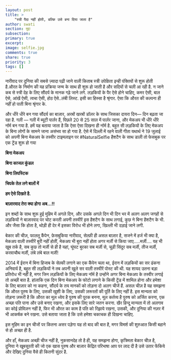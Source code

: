 ```yaml
---
layout: post
title: >
    "स्त्री पैदा नहीं होती, बल्कि उसे बना दिया जाता है"
author: swati
section: मुद्दा
subsection:
primary: true
excerpt:
image: selfie.jpg
comments: true
share: true
priority: 3
tags: []
---
```


नारीवाद पर दुनिया की सबसे ज़्यादा पढ़ी जाने वाली किताब स्त्री उपेक्षिता इन्ही पंक्तियों से शुरू होती है.औरत के निर्माण की यह प्रक्रिया जन्म के साथ ही शुरू हो जाती है और सदियों से चली आ रही है. न जाने कब से स्त्री देह के लिए सौंदर्य के मानक गढ़े जाने लगे. लड़कियों के पैर ऐसे होने चाहिए, कमर ऐसी, बाल ऐसे, आंखें ऐसी, त्वचा ऐसी, होठ ऐसे..लंबी लिस्ट. इसी का हिस्सा है श्रृंगार. ऐसा कि औरत की कल्पना ही नहीं हो पाती बिना श्रृंगार के.

और धीरे धीरे बन गया सौंदर्य का बाज़ार, अरबों खरबों डॉलर के साथ जिसका दायरा दिन— दिन बढ़ता जा रहा है. गली — गली में ब्यूटी पार्लर हैं, पिछले 20 से 25 साल में पार्लर जाना, और मेकअप भी धीरे धीरे नॉर्म बन गया है. हमें यह बताया जाता है कि ऐसा ऐसा दिखना ही नॉर्म है. बहुत सी लड़कियों के लिए मेकअप के बिना लोगों के सामने जाना असंभव सा हो गया है. ऐसे में दिल्ली में रहने वाली गीता यथार्थ ने 19 जुलाई को अपनी बिना मेकअप के तस्वीर टाइमलाइन पर #NaturalSelfie हैशटैग के साथ डाली तो फेसबुक पर एक ट्रेंड शुरू हो गया

**बिना मेकअप**

**बिना काजल कुंडल**

**बिना लिपस्टिक**

**चिपके तेल लगे बालों में**

**हम ऐसे दिखते है.**

**बाज़ारवाद तेरा क्या होगा अब...!!**

इन शब्दों के साथ शुरू हुई मुहिम में अगले दिन, और उसके अगले दिन भी दिन भर में अलग अलग जगहों से लड़कियों ने बाज़ारवाद पर चोट करती अपनी तस्वीरें इस हैशटैग के साथ लगाई, कुछ ने बिना हैशटैग के भी. और जैसा कि होता है, थोड़ी ही देर में इसका विरोध भी होने लगा, खिल्ली भी उड़ाई जाने लगी.

बेकार की चीज़, फालतू कैंपेन, फ़ेसबुकिया नारीवाद, सेल्फ़ी ही असल बाज़ार है, सजने में हर्ज भी क्या है, मेकअप वाली तस्वीरें बुरी नहीं होतीं, मेकअप भी बुरा नहीं होता अगर मर्ज़ी से किया जाए.....मर्ज़ी.... यह भी खूब तर्क है, सब कुछ तो मर्ज़ी से ही है यहां, घूंघट बुरका सब मर्ज़ी से, चूड़ी सिंदूर सब मर्ज़ी, तीज मर्ज़ी, करवाचौथ मर्ज़ी, लंबे लंबे बाल मर्ज़ी!

2014 में ईरान में बिना हिजाब के सेल्फी लगाने का एक कैंपेन चला था, ईरान में लड़कियों का सर ढंकना अनिवार्य है, बहुत सी लड़कियों ने तब अपनी खुले सर वाली तस्वीरें पोस्ट की थी. यह शायद उतना बड़ा प्रतिरोध भी नहीं है, मगर जिन लड़कियों के लिए मेकअप नॉर्म है उन्होंने अगर बिना मेकअप के तस्वीर लगाई तो अच्छी बात है. हांलाकि एक दिन बिना मेकअप के फोटो लगाने के किसी ट्रेंड में शामिल होना और हमेशा के लिए बाज़ार को ना कहना, सौंदर्य के तय मानकों को तोड़ना दो अलग चीजें हैं. असल चीज़ है यह समझना कि औरत पुरुष के लिए, उसकी खुशी के लिए, उसकी ज़रूरतों की पूर्ति के लिए नहीं है. इस मान्यता को तोड़ना ज़रूरी है कि औरत का मूल ध्येय है पुरुष की पूरक बनना, मूल कर्तव्य है पुरुष को अर्जित करना, एक अच्छा पति पाना और उसे बनाए रखना, और इसके लिए सारे जतन करना. खैर हिन्दू मान्यता में तो अलगाव का कोई प्रोविज़न नहीं है, फिर भी औरत का काम है पति को रिझाये रखना, उसकी, और दुनिया की नज़र में भी आकर्षक बने रखना. उसे बताया जाता है कि उसे हमेशा चकाचक ही दिखना चाहिए.

इस मुहिम का इन चीजों पर कितना असर पड़ेगा यह तो बाद की बात है, मगर विमर्श की शुरुआत किसी बहाने से हो अच्छा ही है.

और हाँ, मेकअप अच्छी चीज नहीं है, नुकसानदेह तो है ही, यह समझना होगा, कृत्रिमता बेकार चीज़ है, दुनिया ने खूबसूरती की जो एक खास पुरुष और बाज़ार केंद्रित परिभाषा आप पर लाद दी है उसे उतार फेंकिये और देखिए दुनिया वैसे ही कितनी सुंदर है.